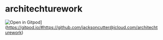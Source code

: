 # architechturework
![Open in Gitpod](https://gitpod.io/button/open-in-gitpod.svg)](https://gitpod.io/#https://github.com/jacksoncutter@icloud.com/architechturework)
